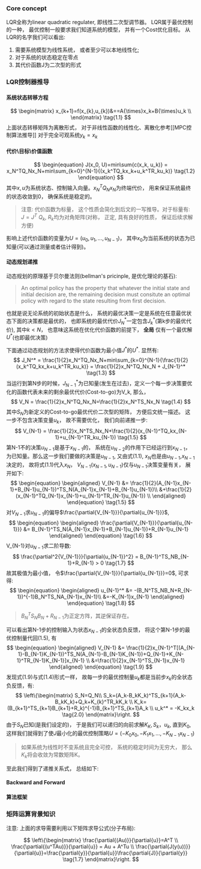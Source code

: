 ### Core concept
LQR全称为linear quadratic regulater, 即线性二次型调节器。
LQR属于最优控制的一种， 最优控制一般要求我们知道系统的模型， 并有一个Cost优化目标。
从LQR的名字我们可以看出: 
1. 需要系统模型为线性系统， 或者至少可以本地线性化;
2. 对于系统的状态稳定在零点
3. 其代价函数J为二次型的形式
### LQR控制器推导
#### 系统状态转移方程
$$
\begin{matrix}
x_{k+1}=f(x_{k},u_{k})&==A{\times}x_k+B{\times}u_k \\
\end{matrix}
\tag{1.1}
$$
上面状态转移矩阵为离散形式， 对于非线性函数的线性化、离散化参考[[MPC控制算法推导]]
对于完全可观系统$y_k = x_k$
#### 代价\目标\价值函数
$$
\begin{equation}
J(x_0, U)=min\sum{c(x_k, u_k)} = x_N^TQ_Nx_N+min\sum_{k=0}^{N-1}{(x_k^TQ_kx_k+u_k^TR_ku_k)}
\tag{1.2}
\end{equation}
$$
其中$x, u$为系统状态、控制输入向量。$x_N^TQ_Nx_N$为终端代价， 用来保证系统最终的状态收敛到0， 确保系统是稳定的。
> 注意: 代价函数为标量， 这个性质会简化到后文的一写推导。对于标量有: $J=J^T$
> $Q_k$, $R_k$均为对角矩阵(对称， 正定, 具有良好的性质， 保证后续求解方便)

影响上述代价函数的变量为$U=(u_0,u_1,...,u_{N-1})$， 其中$x_0$为当前系统的状态为已知量(可以通过测量或者估计得到)。
#### 动态规划递推
动态规划的原理基于贝尔曼法则(bellman's pricinple, 是优化理论的基石):
> An optimal policy has the property that whatever the initial state and initial decision are, the remaining decision must consitute an optimal policy with regard to the state resulting from first decision.

也就是说无论系统的初始状态是什么， 系统的最优决策一定是系统在任意最优状态下面的决策都是最优的， 也即系统的最优代价$J_N^*$一定包含$J_k^*$(第k步的最优代价), 其中$k<N$， 也意味这系统在优化代价函数的前提下， **全局** 仅有一个最优解$U^*$(也即最优决策)

下面通过动态规划的方法求使得代价函数为最小值$J^*$的$U^*$.
显然有: 
$$
J_N^* = \frac{1}{2}x_N^TQ_Nx_N+min\sum_{k=0}^{N-1}{\frac{1}{2}(x_k^TQ_kx_k+u_k^TR_ku_k)} = \frac{1}{2}x_N^TQ_Nx_N + J_{N-1}^*
\tag{1.3}
$$
当运行到第N步的时候，$J_{N-1}^*$为已知量(发生在过去)，定义一个每一步决策要优化的函数代表未来的剩余最优代价(Cost-to-go)为V_k, 那么，
$$ 
V_N = \frac{1}{2}x_N^TQ_Nx_N=\frac{1}{2}x_N^TS_Nx_N
\tag{1.4}
$$
其中$S_N$为新定义的Cost-to-go最优代价二次型的矩阵， 方便后文统一描述。
这一步不包含决策变量$u_k$， 故不需要优化， 我们向前递推一步:
$$
V_{N-1} = \frac{1}{2}x_N^TS_Nx_N+\frac{1}{2}(x_{N-1}^TQ_kx_{N-1}+u_{N-1}^TR_ku_{N-1})
\tag{1.5}
$$
第N-1不的决策$u_{N-1}$是基于$x_{N-1}$的， 系统在$u_{N-2}$的作用下已经运行到$x_{N-1}$， 为已知量。那么这一步我们要做的决策是$u_{N-1}$, 又由式$(1.1)$, $x_N$也是由$u_{N-1}$,$x_{N-1}$决定的， 故将式$(1.1)$代入$x_N$， $V_{N-1}(x_{N-1}, u_{N-1})$仅与$u_{N-1}$决策变量有关， 展开如下: 
$$
\begin{equation}
\begin{aligned}
V_{N-1} &= \frac{1}{2}(A_{N-1}x_{N-1}+B_{N-1}u_{N-1})^TS_N(A_{N-1}x_{N-1}+B_{N-1}u_{N-1})\\
&+\frac{1}{2}(x_{N-1}^TQ_{N-1}x_{N-1}+u_{N-1}^TR_{N-1}u_{N-1}) \\
\end{aligned}
\end{equation}
\tag{1.5}
$$
对$V_{N-1}$求$u_{N-1}$的偏导$\frac{\partial{V_{N-1}}}{\partial{u_{N-1}}}$,
$$
\begin{equation}
\begin{aligned}
\frac{\partial{V_{N-1}}}{\partial{u_{N-1}}} &= B_{N-1}^TS_N(A_{N-1}x_{N-1}+B_{N-1}u_{N-1})+R_{N-1}u_{N-1}
\end{aligned}
\end{equation}
\tag{1.6}
$$
V_{N-1}对$u_{N-1}$求二阶导数:
$$
\frac{\partial^2{V_{N-1}}}{\partial{u_{N-1}}^2} = B_{N-1}^TS_NB_{N-1}+R_{N-1} > 0
\tag{1.7}
$$
故其极值为最小值， 令$\frac{\partial{V_{N-1}}}{\partial{u_{N-1}}}=0$, 可求得:
$$
\begin{equation}
\begin{aligned}
u_{N-1}^* &= -(B_N^TS_NB_N+R_{N-1})^{-1}B_N^TS_NA_{N-1}x_{N-1}\\
&=-K_{N-1}x_{N-1}
\end{aligned}
\end{equation}
\tag{1.8}
$$
> $B_N^TS_NB_N+R_{N-1}$为正定方阵，其逆保证存在。 

可以看出第N-1步的控制输入为状态$x_{N-1}$的全状态负反馈， 将这个第N-1步的最优控制量代回$(1.5)$, 有
$$
\begin{equation}
\begin{aligned}
V_{N-1} &= \frac{1}{2}x_{N-1}^T[(A_{N-1}-B_{N-1}K_{N-1})^TS_N(A_{N-1}-B_{N-1}K_{N-1})+Q_{N-1}+K_{N-1}^TR_{N-1}K_{N-1}]x_{N-1} \\
&=\frac{1}{2}x_{N-1}^TS_{N-1}x_{N-1}
\end{aligned}
\end{equation}
\tag{1.9}
$$
发现式$(1.9)$与式$(1.4)$形式一样， 故每一步的最优控制量$u_k$都是当前步$x_k$的全状态负反馈，有:
$$
\left\{\begin{matrix}
S_N=Q_N\\
S_k=(A_k-B_kK_k)^TS_{k+1}(A_k-B_kK_k)+Q_k+K_{k}^TR_kK_k \\
K_k=(B_{k+1}^TS_{k+1}B_{k+1}+R_k)^{-1}B_{k+1}^TS_{k+1}A_k \\
u_k^* = -K_kx_k
\tag{2.0}
\end{matrix}\right.
$$
由于$S_N$已知(是我们设定的)， 于是我们可以递归的向前求解$K_K, S_k，u_k$, 直到$K_0$, 这样我们就得到了使$J$最小化的最优控制策略$U=(-K_0x_0, -K_1x_1,...,-K_{N-1}x_{N-1})$

> 如果系统为线性时不变系统且完全可控， 系统的稳定时间为无穷大， 那么$K_k$将会收敛为常数矩阵K。

至此我们得到了递推关系式， 总结如下: 
#### Backward and Forward

#### 算法框架
### 矩阵运算背景知识
注意: 上面的求导需要利用以下矩阵求导公式(分子布局):

$$
\left\{\begin{matrix}
\frac{\partial{(Au)}}{\partial{u}}=A^T \\
\frac{\partial{(u^TAu)}}{\partial{u}} = Au + A^Tu \\
\frac{\partial{J(y(u))}}{\partial{u}}=\frac{\partial{y}}{\partial{u}}\frac{\partial{J}}{\partial{y}}
\tag{1.7}
\end{matrix}\right.
$$